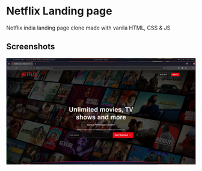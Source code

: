 
# Netflix Landing page

Netflix india landing page clone made with vanila HTML, CSS & JS


## Screenshots

![App Screenshot](./assets/netflix.png)

